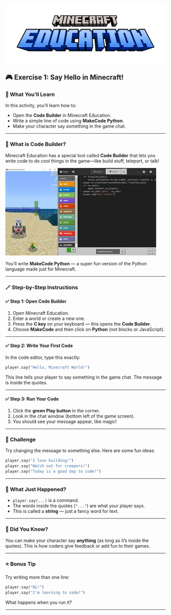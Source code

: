 ![Minecraft Education Logo](images/education-minecraft-logo.png)

## 🎮 Exercise 1: Say Hello in Minecraft!

### 👋 What You’ll Learn

In this activity, you’ll learn how to:

* Open the **Code Builder** in Minecraft Education.
* Write a simple line of code using **MakeCode Python**.
* Make your character say something in the game chat.

---

### 🧠 What is Code Builder?

Minecraft Education has a special tool called **Code Builder** that lets you write code to do cool things in the game—like build stuff, teleport, or talk!

![Code Builder Window](images/Code_builder_window_1.jpeg)

You’ll write **MakeCode Python** — a super fun version of the Python language made just for Minecraft.

---

### 🪄 Step-by-Step Instructions

#### ✅ Step 1: Open Code Builder

1. Open Minecraft Education.
2. Enter a world or create a new one.
3. Press the **C key** on your keyboard — this opens the **Code Builder**.
4. Choose **MakeCode** and then click on **Python** (not blocks or JavaScript).

---

#### ✅ Step 2: Write Your First Code

In the code editor, type this exactly:

```python
player.say("Hello, Minecraft World!")
```

This line tells your player to say something in the game chat. The message is inside the quotes.

---

#### ✅ Step 3: Run Your Code

1. Click the **green Play button** in the corner.
2. Look in the chat window (bottom left of the game screen).
3. You should see your message appear, like magic!

---

### 🧩 Challenge

Try changing the message to something else. Here are some fun ideas:

```python
player.say("I love building!")
player.say("Watch out for creepers!")
player.say("Today is a good day to code!")
```

---

### 📝 What Just Happened?

* `player.say(...)` is a command.
* The words inside the quotes (`"..."`) are what your player says.
* This is called a **string** — just a fancy word for text.

---

### 🧠 Did You Know?

You can make your character say **anything** (as long as it’s inside the quotes). This is how coders give feedback or add fun to their games.

---

### ⭐ Bonus Tip

Try writing more than one line:

```python
player.say("Hi!")
player.say("I'm learning to code!")
```

What happens when you run it?

---
